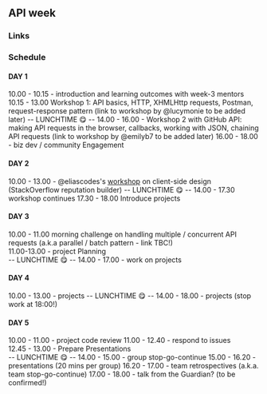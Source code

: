 ## API week

### Links

### Schedule

#### DAY 1

10.00 - 10.15 - introduction and learning outcomes with week-3 mentors
10.15 - 13.00 Workshop 1: API basics, HTTP, XHMLHttp requests, Postman, request-response pattern (link to workshop by @lucymonie to be added later)
-- LUNCHTIME 😋 --
14.00 - 16.00 - Workshop 2 with GitHub API: making API requests in the browser, callbacks, working with JSON, chaining API requests (link to workshop by @emilyb7 to be added later)
16.00 - 18.00 - biz dev / community Engagement


#### DAY 2

10.00 - 13.00 - @eliascodes's [workshop](https://github.com/eliascodes/workshop-client-side-design) on client-side design (StackOverflow reputation builder)
-- LUNCHTIME 😋 --
14.00 - 17.30 workshop continues
17.30 - 18.00 Introduce projects


#### DAY 3

10.00 - 11.00 morning challenge on handling multiple / concurrent API requests (a.k.a parallel / batch pattern - link TBC!)  
11.00-13.00 - project Planning  
-- LUNCHTIME 😋 --
14.00 - 17.00 - work on projects

#### DAY 4

10.00 - 13.00 - projects
-- LUNCHTIME 😋 --
14.00 - 18.00 - projects (stop work at 18:00!)

#### DAY 5  

10.00 - 11.00 - project code review
11.00 - 12.40 - respond to issues  
12.45 - 13.00 - Prepare Presentations  
-- LUNCHTIME 😋 --
14.00 - 15.00 - group stop-go-continue
15.00 - 16.20 - presentations (20 mins per group)
16.20 - 17.00 - team retrospectives (a.k.a. team stop-go-continue)
17.00 - 18.00 - talk from the Guardian? (to be confirmed!)
